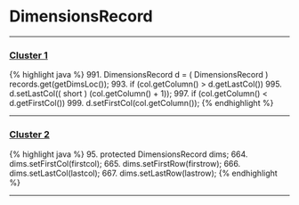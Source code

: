# DimensionsRecord

***

### [Cluster 1](./1)
{% highlight java %}
991. DimensionsRecord d = ( DimensionsRecord ) records.get(getDimsLoc());
993. if (col.getColumn() > d.getLastCol())
995.     d.setLastCol(( short ) (col.getColumn() + 1));
997. if (col.getColumn() < d.getFirstCol())
999.     d.setFirstCol(col.getColumn());
{% endhighlight %}

***

### [Cluster 2](./2)
{% highlight java %}
95. protected DimensionsRecord           dims;
664.     dims.setFirstCol(firstcol);
665.     dims.setFirstRow(firstrow);
666.     dims.setLastCol(lastcol);
667.     dims.setLastRow(lastrow);
{% endhighlight %}

***

